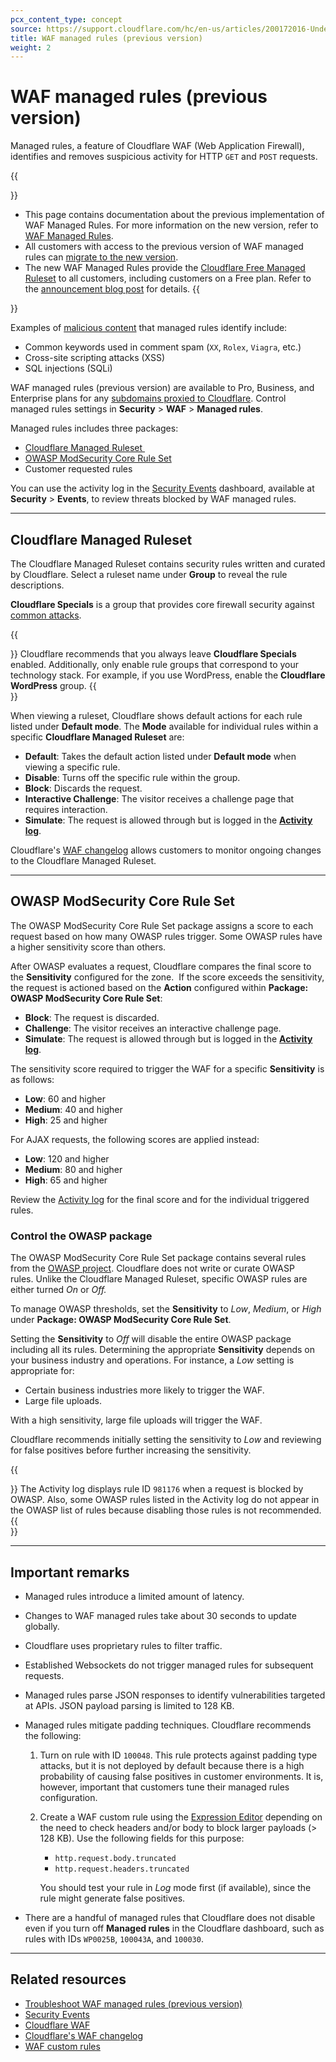 ```yaml
---
pcx_content_type: concept
source: https://support.cloudflare.com/hc/en-us/articles/200172016-Understanding-WAF-managed-rules-Web-Application-Firewall-
title: WAF managed rules (previous version)
weight: 2
---
```


# WAF managed rules (previous version)

Managed rules, a feature of Cloudflare WAF (Web Application Firewall), identifies and removes suspicious activity for HTTP `GET` and `POST` requests.

{{<Aside type="warning">}}
- This page contains documentation about the previous implementation of WAF Managed Rules. For more information on the new version, refer to [WAF Managed Rules](/waf/managed-rules/).
- All customers with access to the previous version of WAF managed rules can [migrate to the new version](/waf/reference/migration-guides/waf-managed-rules-migration/).
- The new WAF Managed Rules provide the [Cloudflare Free Managed Ruleset](/waf/managed-rules/) to all customers, including customers on a Free plan. Refer to the [announcement blog post](https://blog.cloudflare.com/waf-for-everyone/) for details.
{{</Aside>}}

Examples of [malicious content](https://www.cloudflare.com/learning/security/what-is-web-application-security/) that managed rules identify include: 

- Common keywords used in comment spam (`XX`, `Rolex`, `Viagra`, etc.)
- Cross-site scripting attacks (XSS)
- SQL injections (SQLi)

WAF managed rules (previous version) are available to Pro, Business, and Enterprise plans for any [subdomains proxied to Cloudflare](/dns/manage-dns-records/reference/proxied-dns-records/). Control managed rules settings in **Security** > **WAF** > **Managed rules**. 

Managed rules includes three packages: 

- [Cloudflare Managed Ruleset ](#cloudflare-managed-ruleset)
- [OWASP ModSecurity Core Rule Set](#owasp-modsecurity-core-rule-set)
- Customer requested rules 

You can use the activity log in the [Security Events](/waf/analytics/security-events/) dashboard, available at **Security** > **Events**, to review threats blocked by WAF managed rules.

___

## Cloudflare Managed Ruleset

The Cloudflare Managed Ruleset contains security rules written and curated by Cloudflare. Select a ruleset name under **Group** to reveal the rule descriptions.

**Cloudflare Specials** is a group that provides core firewall security against [common attacks](https://www.cloudflare.com/learning/security/what-is-web-application-security/).   

{{<Aside type="note">}}
Cloudflare recommends that you always leave **Cloudflare Specials** enabled. Additionally, only enable rule groups that correspond to your technology stack. For example, if you use WordPress, enable the **Cloudflare WordPress** group.
{{</Aside>}}

When viewing a ruleset, Cloudflare shows default actions for each rule listed under **Default mode**. The **Mode** available for individual rules within a specific **Cloudflare Managed Ruleset** are:

- **Default**: Takes the default action listed under **Default mode** when viewing a specific rule.
- **Disable**: Turns off the specific rule within the group.
- **Block**: Discards the request. 
- **Interactive Challenge**: The visitor receives a challenge page that requires interaction.
- **Simulate**: The request is allowed through but is logged in the [**Activity log**](/waf/analytics/security-events/paid-plans/#activity-log).

Cloudflare's [WAF changelog](/waf/change-log/) allows customers to monitor ongoing changes to the Cloudflare Managed Ruleset.

___

## OWASP ModSecurity Core Rule Set

The OWASP ModSecurity Core Rule Set package assigns a score to each request based on how many OWASP rules trigger. Some OWASP rules have a higher sensitivity score than others.

After OWASP evaluates a request, Cloudflare compares the final score to the **Sensitivity** configured for the zone.  If the score exceeds the sensitivity, the request is actioned based on the **Action** configured within **Package: OWASP ModSecurity Core Rule Set**:

- **Block**: The request is discarded.
- **Challenge**: The visitor receives an interactive challenge page.
- **Simulate**: The request is allowed through but is logged in the [**Activity log**](/waf/analytics/security-events/paid-plans/#activity-log).

The sensitivity score required to trigger the WAF for a specific **Sensitivity** is as follows:

- **Low**: 60 and higher
- **Medium**: 40 and higher
- **High**: 25 and higher

For AJAX requests, the following scores are applied instead:

- **Low**: 120 and higher
- **Medium**: 80 and higher
- **High**: 65 and higher

Review the [Activity log](/waf/analytics/security-events/paid-plans/#activity-log) for the final score and for the individual triggered rules.

### Control the OWASP package

The OWASP ModSecurity Core Rule Set package contains several rules from the [OWASP project](https://www.owasp.org/index.php/Category:OWASP_ModSecurity_Core_Rule_Set_Project). Cloudflare does not write or curate OWASP rules. Unlike the Cloudflare Managed Ruleset, specific OWASP rules are either turned _On_ or _Off._

To manage OWASP thresholds, set the **Sensitivity** to _Low_, _Medium_, or _High_ under **Package: OWASP ModSecurity Core Rule Set**.

Setting the **Sensitivity** to _Off_ will disable the entire OWASP package including all its rules. Determining the appropriate **Sensitivity** depends on your business industry and operations. For instance, a _Low_ setting is appropriate for:

- Certain business industries more likely to trigger the WAF.
- Large file uploads. 

With a high sensitivity, large file uploads will trigger the WAF.

Cloudflare recommends initially setting the sensitivity to _Low_ and reviewing for false positives before further increasing the sensitivity.

{{<Aside type="note">}}
The Activity log displays rule ID `981176` when a request is blocked by OWASP. Also, some OWASP rules listed in the
Activity log do not appear in the OWASP list of rules because disabling those rules is not recommended.
{{</Aside>}}

---

## Important remarks

- Managed rules introduce a limited amount of latency. 
- Changes to WAF managed rules take about 30 seconds to update globally.
- Cloudflare uses proprietary rules to filter traffic. 
- Established Websockets do not trigger managed rules for subsequent requests.
- Managed rules parse JSON responses to identify vulnerabilities targeted at APIs. JSON payload parsing is limited to 128 KB.
- Managed rules mitigate padding techniques. Cloudflare recommends the following:

    1. Turn on rule with ID `100048`. This rule protects against padding type attacks, but it is not deployed by default because there is a high probability of causing false positives in customer environments. It is, however, important that customers tune their managed rules configuration.

    2.  Create a WAF custom rule using the [Expression Editor](/ruleset-engine/rules-language/expressions/edit-expressions/#expression-editor) depending on the need to check headers and/or body to block larger payloads (> 128 KB). Use the following fields for this purpose:

        - `http.request.body.truncated`
        - `http.request.headers.truncated`

        You should test your rule in _Log_ mode first (if available), since the rule might generate false positives.

-   There are a handful of managed rules that Cloudflare does not disable even if you turn off **Managed rules** in the Cloudflare dashboard, such as rules with IDs `WP0025B`, `100043A`, and `100030`.

___

## Related resources

- [Troubleshoot WAF managed rules (previous version)](/waf/reference/legacy/old-waf-managed-rules/troubleshooting/)
- [Security Events](/waf/analytics/security-events/)
- [Cloudflare WAF](/waf/)
- [Cloudflare's WAF changelog](/waf/change-log/)
- [WAF custom rules](/waf/custom-rules/)
